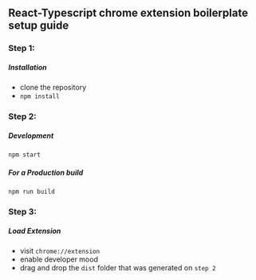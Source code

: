 ## React-Typescript chrome extension boilerplate setup guide


### Step 1:
##### Installation
- clone the repository
- ```npm install```

### Step 2:
##### Development
```npm start```
##### For a Production build
```npm run build```

### Step 3:
##### Load Extension 
- visit ```chrome://extension```
- enable developer mood
- drag and drop the ```dist``` folder that was generated on ```step 2```
